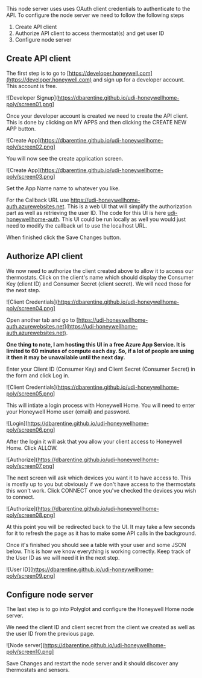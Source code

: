 This node server uses uses OAuth client credentials to authenticate to the API. To configure the node server we need to follow the following steps

1. Create API client
2. Authorize API client to access thermostat(s) and get user ID
3. Configure node server

## Create API client
The first step is to go to [https://developer.honeywell.com](https://developer.honeywell.com) and sign up for a developer account. This account is free.

![Developer Signup](https://dbarentine.github.io/udi-honeywellhome-poly/screen01.png]

Once your developer account is created we need to create the API client. This is done by clicking on MY APPS and then clicking the CREATE NEW APP button.

![Create App](https://dbarentine.github.io/udi-honeywellhome-poly/screen02.png]

You will now see the create application screen.

![Create App](https://dbarentine.github.io/udi-honeywellhome-poly/screen03.png]

Set the App Name name to whatever you like.

For the Callback URL use https://udi-honeywellhome-auth.azurewebsites.net. This is a web UI that will simplify the authorization part as well as retrieving the user ID. The code for this UI is here [udi-honeywellhome-auth](https://github.com/dbarentine/udi-honeywellhome-auth). This UI could be run locally as well you would just need to modify the callback url to use the localhost URL.

When finished click the Save Changes button.

## Authorize API client
We now need to authorize the client created above to allow it to access our thermostats. Click on the client's name which should display the Consumer Key (client ID) and Consumer Secret (client secret). We will need those for the next step.

![Client Credentials](https://dbarentine.github.io/udi-honeywellhome-poly/screen04.png]

Open another tab and go to [https://udi-honeywellhome-auth.azurewebsites.net](https://udi-honeywellhome-auth.azurewebsites.net).

**One thing to note, I am hosting this UI in a free Azure App Service. It is limited to 60 minutes of compute each day. So, if a lot of people are using it then it may be unavailable until the next day.**

Enter your Client ID (Consumer Key) and Client Secret (Consumer Secret) in the form and click Log in.

![Client Credentials](https://dbarentine.github.io/udi-honeywellhome-poly/screen05.png]

This will intiate a login process with Honeywell Home. You will need to enter your Honeywell Home user (email) and password.

![Login](https://dbarentine.github.io/udi-honeywellhome-poly/screen06.png]

After the login it will ask that you allow your client access to Honeywell Home. Click ALLOW.

![Authorize](https://dbarentine.github.io/udi-honeywellhome-poly/screen07.png]

The next screen will ask which devices you want it to have access to. This is mostly up to you but obviously if we don't have access to the thermostats this won't work. Click CONNECT once you've checked the devices you wish to connect.

![Authorize](https://dbarentine.github.io/udi-honeywellhome-poly/screen08.png]

At this point you will be redirected back to the UI. It may take a few seconds for it to refresh the page as it has to make some API calls in the background.

Once it's finished you should see a table with your user and some JSON below. This is how we know everything is working correctly. Keep track of the User ID as we will need it in the next step.

![User ID](https://dbarentine.github.io/udi-honeywellhome-poly/screen09.png]

## Configure node server

The last step is to go into Polyglot and configure the Honeywell Home node server.

We need the client ID and client secret from the client we created as well as the user ID from the previous page.

![Node server](https://dbarentine.github.io/udi-honeywellhome-poly/screen10.png]

Save Changes and restart the node server and it should discover any thermostats and sensors.
